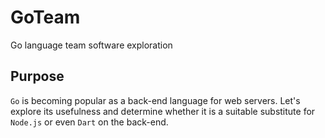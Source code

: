 # GoTeam
Go language team software exploration

## Purpose
`Go` is becoming popular as a back-end language for web servers.
Let's explore its usefulness and determine whether it is a suitable
substitute for `Node.js` or even `Dart` on the back-end.

